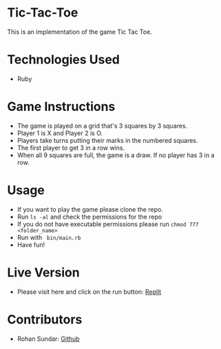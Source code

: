 # Tic-Tac-Toe

This is an implementation of the game Tic Tac Toe.

# Technologies Used
- Ruby

# Game Instructions
- The game is played on a grid that's 3 squares by 3 squares.
- Player 1 is X and Player 2 is O.
- Players take turns putting their marks in the numbered squares.
- The first player to get 3 in a row wins.
- When all 9 squares are full, the game is a draw. If no player has 3 in a row.

# Usage
- If you want to play the game please clone the repo.
- Run ```ls -al``` and check the permissions for the repo
- If you do not have executable permissions please run ```chmod 777 <folder_name>```
- Run with ``` bin/main.rb```
- Have fun!

# Live Version
- Please visit here and click on the run button: [Replit](https://repl.it/@rohansundar/tic-tac-toe)

# Contributors
- Rohan Sundar: [Github](https://www.github.com/rsundar)

